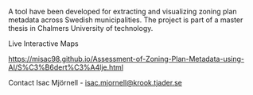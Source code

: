 A tool have been developed for extracting and visualizing zoning plan metadata across Swedish municipalities. 
The project is part of a master thesis in Chalmers University of technology.

Live Interactive Maps

https://misac98.github.io/Assessment-of-Zoning-Plan-Metadata-using-AI/S%C3%B6dert%C3%A4lje.html

Contact
Isac Mjörnell - isac.mjornell@krook.tjader.se
